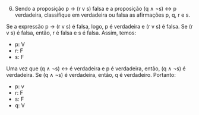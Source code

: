 6. Sendo a proposição p → (r v s) falsa e a proposição (q ∧ ¬s) <-> p verdadeira,
classifique em verdadeira ou falsa as afirmações p, q, r e s.

Se a expressão p → (r v s) é falsa, logo, p é verdadeira e (r v s) é falsa.
Se (r v s) é falsa, então, r é falsa e s é falsa.
Assim, temos:
- p: V
- r: F
- s: F

Uma vez que (q ∧ ¬s) <-> é verdadeira e p é verdadeira, então, (q ∧ ¬s) é verdadeira.
Se (q ∧ ¬s) é verdadeira, então, q é verdadeiro.
Portanto:
- p: v
- r: F
- s: F
- q: V


  

